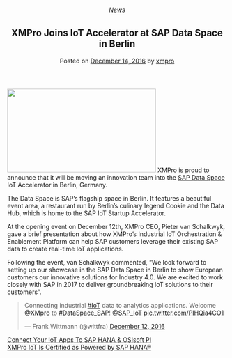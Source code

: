 <div class="large-9 col">
<article class="post-5596 post type-post status-publish format-standard has-post-thumbnail hentry category-news tag-solutions" id="post-5596">
<div class="article-inner">
<header class="entry-header">
<div class="entry-header-text entry-header-text-top text-center">
<h6 class="entry-category is-xsmall"><a href="https://xmpro.com/category/news/" rel="category tag">News</a></h6><h1 class="entry-title">XMPro Joins IoT Accelerator at SAP Data Space in Berlin</h1><div class="entry-divider is-divider small"></div>
<div class="entry-meta uppercase is-xsmall">
<span class="posted-on">Posted on <a href="https://xmpro.com/xmpro-joins-iot-accelerator-sap-data-space-berlin/" rel="bookmark"><time class="entry-date published updated" datetime="2016-12-14T09:04:03+00:00">December 14, 2016</time></a></span> <span class="byline">by <span class="meta-author vcard"><a class="url fn n" href="https://xmpro.com/author/xmpro/">xmpro</a></span></span> </div>
</div>
</header>
<div class="entry-content single-page">
<p><a href="https://xmpro.com/wp-content/uploads/2016/12/XMPro-SAP-Data-Space-IoT-Berlin.jpg"><img height="192" src="https://xmpro.com/wp-content/uploads/2016/12/XMPro-SAP-Data-Space-IoT-Berlin.jpg" width="341"/>
</a>XMPro is proud to announce that it will be moving an innovation team into the <a href="http://dataspace-berlin.com/en/">SAP Data Space</a> IoT Accelerator in Berlin, Germany.</p>
<p>The Data Space is SAP’s flagship space in Berlin. It features a beautiful event area, a restaurant run by Berlin’s culinary legend Cookie and the Data Hub, which is home to the SAP IoT Startup Accelerator.</p>
<p>At the opening event on December 12th, XMPro CEO, Pieter van Schalkwyk, gave a brief presentation about how XMPro’s Industrial IoT Orchestration &amp; Enablement Platform can help SAP customers leverage their existing SAP data to create real-time IoT applications.</p>
<p>Following the event, van Schalkwyk commented, “We look forward to setting up our showcase in the SAP Data Space in Berlin to show European customers our innovative solutions for Industry 4.0. We are excited to work closely with SAP in 2017 to deliver groundbreaking IoT solutions to their customers”.</p>
<blockquote class="twitter-tweet" data-dnt="true" data-width="550">
<p dir="ltr" lang="en">Connecting industrial <a href="https://twitter.com/hashtag/IoT?src=hash&amp;ref_src=twsrc%5Etfw">#IoT</a> data to analytics applications. Welcome <a href="https://twitter.com/xmpro?ref_src=twsrc%5Etfw">@XMpro</a> to <a href="https://twitter.com/hashtag/DataSpace_SAP?src=hash&amp;ref_src=twsrc%5Etfw">#DataSpace_SAP</a>! <a href="https://twitter.com/SAP_IoT?ref_src=twsrc%5Etfw">@SAP_IoT</a> <a href="https://t.co/PIHQia4CO1">pic.twitter.com/PIHQia4CO1</a></p>
<p>— Frank Wittmann (@wittfra) <a href="https://twitter.com/wittfra/status/808389936089038848?ref_src=twsrc%5Etfw">December 12, 2016</a></p></blockquote>
<p><script async="" charset="utf-8" src="https://platform.twitter.com/widgets.js"></script> </p>
<div class="blog-share text-center"><div class="is-divider medium"></div><div class="social-icons share-icons share-row relative"><a aria-label="Share on WhatsApp" class="icon button circle is-outline tooltip whatsapp show-for-medium" data-action="share/whatsapp/share" href="whatsapp://send?text=XMPro%20Joins%20IoT%20Accelerator%20at%20SAP%20Data%20Space%20in%20Berlin - https://xmpro.com/xmpro-joins-iot-accelerator-sap-data-space-berlin/" title="Share on WhatsApp"><i class="icon-whatsapp"></i></a><a aria-label="Share on Facebook" class="icon button circle is-outline tooltip facebook" data-label="Facebook" href="https://www.facebook.com/sharer.php?u=https://xmpro.com/xmpro-joins-iot-accelerator-sap-data-space-berlin/" onclick="window.open(this.href,this.title,'width=500,height=500,top=300px,left=300px'); return false;" rel="noopener nofollow" target="_blank" title="Share on Facebook"><i class="icon-facebook"></i></a><a aria-label="Share on Twitter" class="icon button circle is-outline tooltip twitter" href="https://twitter.com/share?url=https://xmpro.com/xmpro-joins-iot-accelerator-sap-data-space-berlin/" onclick="window.open(this.href,this.title,'width=500,height=500,top=300px,left=300px'); return false;" rel="noopener nofollow" target="_blank" title="Share on Twitter"><i class="icon-twitter"></i></a><a aria-label="Email to a Friend" class="icon button circle is-outline tooltip email" href="/cdn-cgi/l/email-protection#0c337f796e66696f783154415c7e63293e3c466365627f293e3c456358293e3c4d6f6f6960697e6d78637e293e3c6d78293e3c5f4d5c293e3c486d786d293e3c5f7c6d6f69293e3c6562293e3c4e697e6065622a6e636875314f64696f67293e3c7864657f293e3c637978293f4d293e3c6478787c7f293f4d293e4a293e4a74617c7e63226f6361293e4a74617c7e6321666365627f21656378216d6f6f6960697e6d78637e217f6d7c21686d786d217f7c6d6f69216e697e606562293e4a" rel="nofollow" title="Email to a Friend"><i class="icon-envelop"></i></a><a aria-label="Pin on Pinterest" class="icon button circle is-outline tooltip pinterest" href="https://pinterest.com/pin/create/button?url=https://xmpro.com/xmpro-joins-iot-accelerator-sap-data-space-berlin/&amp;media=https://xmpro.com/wp-content/uploads/2016/12/XMPro-SAP-Data-Space-IoT-Berlin.jpg&amp;description=XMPro%20Joins%20IoT%20Accelerator%20at%20SAP%20Data%20Space%20in%20Berlin" onclick="window.open(this.href,this.title,'width=500,height=500,top=300px,left=300px'); return false;" rel="noopener nofollow" target="_blank" title="Pin on Pinterest"><i class="icon-pinterest"></i></a><a aria-label="Share on LinkedIn" class="icon button circle is-outline tooltip linkedin" href="https://www.linkedin.com/shareArticle?mini=true&amp;url=https://xmpro.com/xmpro-joins-iot-accelerator-sap-data-space-berlin/&amp;title=XMPro%20Joins%20IoT%20Accelerator%20at%20SAP%20Data%20Space%20in%20Berlin" onclick="window.open(this.href,this.title,'width=500,height=500,top=300px,left=300px'); return false;" rel="noopener nofollow" target="_blank" title="Share on LinkedIn"><i class="icon-linkedin"></i></a></div></div></div>
<nav class="navigation-post" id="nav-below" role="navigation">
<div class="flex-row next-prev-nav bt bb">
<div class="flex-col flex-grow nav-prev text-left">
<div class="nav-previous"><a href="https://xmpro.com/connect-iot-apps-sap-hana-osisoft-pi/" rel="prev"><span class="hide-for-small"><i class="icon-angle-left"></i></span> Connect Your IoT Apps To SAP HANA &amp; OSIsoft PI</a></div>
</div>
<div class="flex-col flex-grow nav-next text-right">
<div class="nav-next"><a href="https://xmpro.com/xmpro-iot-certified-powered-sap-hana/" rel="next">XMPro IoT Is Certified as Powered by SAP HANA® <span class="hide-for-small"><i class="icon-angle-right"></i></span></a></div> </div>
</div>
</nav>
</div>
</article>
<div class="comments-area" id="comments">
</div>
</div>